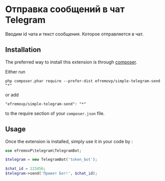 Отправка сообщений в чат Telegram
===============================================
Вводим id чата и текст сообщения. Которое отправляется в чат.

Installation
------------

The preferred way to install this extension is through [composer](http://getcomposer.org/download/).

Either run

```
php composer.phar require --prefer-dist efremovp/simple-telegram-send "*"
```

or add

```
"efremovp/simple-telegram-send": "*"
```

to the require section of your `composer.json` file.


Usage
-----

Once the extension is installed, simply use it in your code by  :

```php
use efremovP\telegram\TelegramBot;

$telegram = new TelegramBot('token_bot');

$chat_id = 123456;
$telegram->send('Привет Бот!', $chat_id);
```